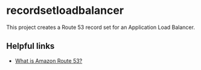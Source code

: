# recordsetloadbalancer

This project creates a Route 53 record set for an Application Load Balancer.

## Helpful links

- [What is Amazon Route 53?][1]

[1]: https://docs.aws.amazon.com/Route53/latest/DeveloperGuide/Welcome.html